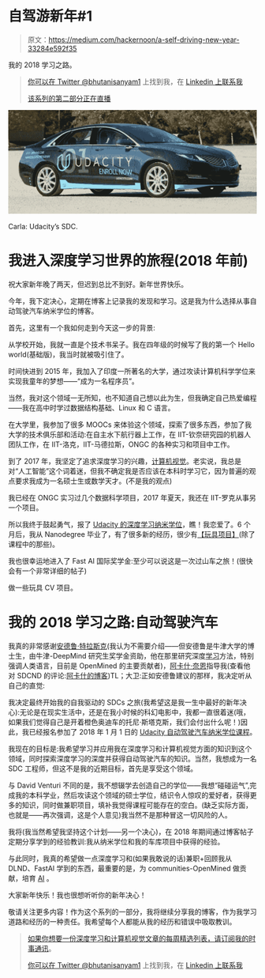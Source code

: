 # 自驾游新年#1

> 原文：<https://medium.com/hackernoon/a-self-driving-new-year-33284e592f35>

我的 2018 学习之路。

> [你可以在 Twitter @bhutanisanyam1](http://twitter.com/bhutanisanyam1) 上找到我，在 [Linkedin 上联系我](https://www.linkedin.com/in/sanyambhutani/)
> 
> [该系列的第二部分正在直播](https://hackernoon.com/a-self-driving-new-year-2-d1bbc5a83570?source=user_profile---------11----------------)

![](img/b5f0b824117f016a7a17dd8765096931.png)

Carla: Udacity’s SDC.

# 我进入深度学习世界的旅程(2018 年前)

祝大家新年晚了两天，但迟到总比不到好。新年世界快乐。

今年，我下定决心，定期在博客上记录我的发现和学习。这是我为什么选择从事自动驾驶汽车纳米学位的博客。

首先，这里有一个我如何走到今天这一步的背景:

从学校开始，我就一直是个技术书呆子。我在四年级的时候写了我的第一个 Hello world(基础版)，我当时就被吸引住了。

时间快进到 2015 年，我加入了印度一所著名的大学，通过攻读计算机科学学位来实现我童年的梦想——“成为一名程序员”。

当然，我对这个领域一无所知，也不知道自己想以此为生，但我确定自己热爱编程——我在高中时学过数据结构基础、Linux 和 C 语言。

在大学里，我参加了很多 MOOCs 来体验这个领域，探索了很多东西，参加了我大学的技术俱乐部和活动:在自主水下航行器上工作，在 IIT-钦奈研究园的机器人团队工作，在 IIT-洛克，IIT-马德拉斯，ONGC 的各种实习和项目中工作。

到了 2017 年，我坚定了追求深度学习的兴趣，[计算机视觉](https://hackernoon.com/tagged/computer-vision)。老实说，我总是对“人工智能”这个词着迷，但我不确定我是否应该在本科时学习它，因为普遍的观点要求我成为一名硕士生或数学天才。(不是我的观点)

我已经在 ONGC 实习过几个数据科学项目，2017 年夏天，我还在 IIT-罗克从事另一个项目。

所以我终于鼓起勇气，报了 [Udacity 的深度学习纳米学位](https://in.udacity.com/course/deep-learning-nanodegree-foundation--nd101/)，瞧！我恋爱了。6 个月后，我从 Nanodegree 毕业了，有了很多新的经历，很少有[【玩具项目】](http://sanyambhutani.com/)(除了课程中的那些)。

我也很幸运地进入了 Fast AI 国际奖学金:至少可以说这是一次过山车之旅！(很快会有一个非常详细的帖子)

做一些玩具 CV 项目。

# 我的 2018 学习之路:自动驾驶汽车

我真的非常感谢[安德鲁·特拉斯克](https://twitter.com/iamtrask)(我认为不需要介绍——但安德鲁是牛津大学的博士生，由牛津-DeepMind 研究生奖学金资助，他在那里研究深度[学习](https://hackernoon.com/tagged/learning)方法，特别强调人类语言，目前是 OpenMined 的主要贡献者)，[阿卡什·奈恩](https://twitter.com/A_K_Nain)指导我(查看他对 SDCND 的评论:[阿卡什的博客](/implodinggradients/self-driving-car-engineer-nanodegree-is-it-worth-it-8c675735cbd4))TL；大卫:正如安德鲁建议的那样，我决定听从自己的直觉:

我决定最终开始我的自我驱动的 SDCs 之旅(我希望这是我一生中最好的新年决心):无论是在现实生活中，还是在我小时候的科幻电影中，我都一直很着迷(哦，如果我们觉得自己是开着橙色奥迪车的托尼·斯塔克斯，我们会付出什么呢！)因此，我已经报名参加了 2018 年 1 月 1 日的 [Udacity 自动驾驶汽车纳米学位课程](https://in.udacity.com/course/self-driving-car-engineer-nanodegree--nd013/)。

我现在的目标是:我希望学习并应用我在深度学习和计算机视觉方面的知识到这个领域，同时探索深度学习的深度并获得自动驾驶汽车的知识。当然，我想成为一名 SDC 工程师，但这不是我的近期目标，首先是享受这个领域。

与 David Venturi 不同的是，我不想辍学去创造自己的学位——我想“碰碰运气”,完成我的本科学业，然后攻读这个领域的硕士学位，结识令人惊叹的爱好者，获得更多的知识，同时做兼职项目，填补我觉得课程可能存在的空白。(缺乏实际方面，也就是——再次强调，这是个人意见)我当然不是那种冒这一切风险的人。

我将(我当然希望我坚持这个计划——另一个决心)，在 2018 年期间通过博客帖子定期分享学到的经验教训:我从纳米学位和我的车库项目中获得的经验。

与此同时，我真的希望做一点深度学习和(如果我敢说的话)兼职+回顾我从 DLND、FastAI 学到的东西，最重要的是，为 communities-OpenMined 做贡献，培育 [AI](http://BecomingHuman.ai) 。

大家新年快乐！我也很想听听你的新年决心！

敬请关注更多内容！作为这个系列的一部分，我将继续分享我的博客，作为我学习道路和经历的一种责任。我希望每个人都能从我的经历和错误中吸取教训。

> [如果你想要一份深度学习和计算机视觉文章的每周精选列表，请订阅我的时事通讯](http://tinyletter.com/sanyambhutani/)。
> 
> [你可以在 Twitter @bhutanisanyam1](http://twitter.com/bhutanisanyam1) 上找到我，在 [Linkedin 上联系我](https://www.linkedin.com/in/sanyambhutani/)